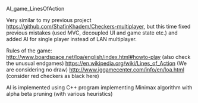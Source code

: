 AI_game_LinesOfAction

Very similar to my previous project https://github.com/ShafinKhadem/Checkers-multiplayer,
but this time fixed previous mistakes (used MVC, decoupled UI and game state etc.) and
added AI for single player instead of LAN multiplayer.

Rules of the game:
http://www.boardspace.net/loa/english/index.html#howto-play (also check the unusual endgames)
https://en.wikipedia.org/wiki/Lines_of_Action 
(We are considering no draw)
http://www.iggamecenter.com/info/en/loa.html (consider red checkers as black here)

AI is implemented using C++ program implementing Minimax algorithm with alpha beta pruning (with various heuristics)
